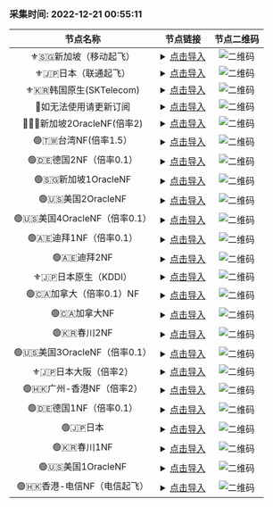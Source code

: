### 采集时间: 2022-12-21 00:55:11 
| 节点名称 | 节点链接 | 节点二维码 |
| :---: | :---: | :---: |
| ⚜️🇸🇬新加坡（移动起飞） | <details><summary><a href="vmess://eyJob3N0IjoiIiwicGF0aCI6IiIsInRscyI6IiIsInZlcmlmeV9jZXJ0Ijp0cnVlLCJhZGQiOiJhZTIuc3VyZmh1Yi5uZXQiLCJwb3J0IjozNzUyMCwiYWlkIjoxLCJuZXQiOiJ0Y3AiLCJoZWFkZXJUeXBlIjoibm9uZSIsInNlcnZpY2VuYW1lIjoiIiwiZW5hYmxlX3h0bHMiOiIiLCJmbG93IjoieHRscy1ycHJ4LWRpcmVjdCIsInZ0eXBlIjoidm1lc3M6Ly8iLCJzbmkiOiIiLCJ2IjoiMiIsInR5cGUiOiJ2bWVzcyIsInBzIjoi8J+fovCfh6bwn4eq6L+q5oucIDIgfE5GIiwicmVtYXJrIjoi8J+fovCfh6bwn4eq6L+q5oucIDIgfE5GIiwiaWQiOiJkMjBmMTMwZi1kOTU1LTM5MGEtOGMxZC01ZmI4ZjcxMDk1YTIiLCJjbGFzcyI6MH0=" title="⚜️🇸🇬新加坡（移动起飞）">点击导入</a></summary>vmess://eyJob3N0IjoiIiwicGF0aCI6IiIsInRscyI6IiIsInZlcmlmeV9jZXJ0Ijp0cnVlLCJhZGQiOiJhZTIuc3VyZmh1Yi5uZXQiLCJwb3J0IjozNzUyMCwiYWlkIjoxLCJuZXQiOiJ0Y3AiLCJoZWFkZXJUeXBlIjoibm9uZSIsInNlcnZpY2VuYW1lIjoiIiwiZW5hYmxlX3h0bHMiOiIiLCJmbG93IjoieHRscy1ycHJ4LWRpcmVjdCIsInZ0eXBlIjoidm1lc3M6Ly8iLCJzbmkiOiIiLCJ2IjoiMiIsInR5cGUiOiJ2bWVzcyIsInBzIjoi8J+fovCfh6bwn4eq6L+q5oucIDIgfE5GIiwicmVtYXJrIjoi8J+fovCfh6bwn4eq6L+q5oucIDIgfE5GIiwiaWQiOiJkMjBmMTMwZi1kOTU1LTM5MGEtOGMxZC01ZmI4ZjcxMDk1YTIiLCJjbGFzcyI6MH0=</details> | ![二维码](https://raw.iqiq.io/h7ml/okjiasu_action/main/package/okjiasu/free/2022-12-21/2022-12-21-00-54-19.png) |
| ⚜️🇯🇵日本（联通起飞） | <details><summary><a href="vmess://eyJob3N0IjoiIiwicGF0aCI6IiIsInRscyI6IiIsInZlcmlmeV9jZXJ0Ijp0cnVlLCJhZGQiOiJhZTIuc3VyZmh1Yi5uZXQiLCJwb3J0IjozNzUyMCwiYWlkIjoxLCJuZXQiOiJ0Y3AiLCJoZWFkZXJUeXBlIjoibm9uZSIsInNlcnZpY2VuYW1lIjoiIiwiZW5hYmxlX3h0bHMiOiIiLCJmbG93IjoieHRscy1ycHJ4LWRpcmVjdCIsInZ0eXBlIjoidm1lc3M6Ly8iLCJzbmkiOiIiLCJ2IjoiMiIsInR5cGUiOiJ2bWVzcyIsInBzIjoi8J+fovCfh6bwn4eq6L+q5oucIDIgfE5GIiwicmVtYXJrIjoi8J+fovCfh6bwn4eq6L+q5oucIDIgfE5GIiwiaWQiOiJkMjBmMTMwZi1kOTU1LTM5MGEtOGMxZC01ZmI4ZjcxMDk1YTIiLCJjbGFzcyI6MH0=" title="⚜️🇯🇵日本（联通起飞）">点击导入</a></summary>vmess://eyJob3N0IjoiIiwicGF0aCI6IiIsInRscyI6IiIsInZlcmlmeV9jZXJ0Ijp0cnVlLCJhZGQiOiJhZTIuc3VyZmh1Yi5uZXQiLCJwb3J0IjozNzUyMCwiYWlkIjoxLCJuZXQiOiJ0Y3AiLCJoZWFkZXJUeXBlIjoibm9uZSIsInNlcnZpY2VuYW1lIjoiIiwiZW5hYmxlX3h0bHMiOiIiLCJmbG93IjoieHRscy1ycHJ4LWRpcmVjdCIsInZ0eXBlIjoidm1lc3M6Ly8iLCJzbmkiOiIiLCJ2IjoiMiIsInR5cGUiOiJ2bWVzcyIsInBzIjoi8J+fovCfh6bwn4eq6L+q5oucIDIgfE5GIiwicmVtYXJrIjoi8J+fovCfh6bwn4eq6L+q5oucIDIgfE5GIiwiaWQiOiJkMjBmMTMwZi1kOTU1LTM5MGEtOGMxZC01ZmI4ZjcxMDk1YTIiLCJjbGFzcyI6MH0=</details> | ![二维码](https://raw.iqiq.io/h7ml/okjiasu_action/main/package/okjiasu/free/2022-12-21/2022-12-21-00-54-20.png) |
| ⚜️🇰🇷韩国原生(SKTelecom) | <details><summary><a href="vmess://eyJob3N0IjoiIiwicGF0aCI6IiIsInRscyI6IiIsInZlcmlmeV9jZXJ0Ijp0cnVlLCJhZGQiOiJhZTIuc3VyZmh1Yi5uZXQiLCJwb3J0IjozNzUyMCwiYWlkIjoxLCJuZXQiOiJ0Y3AiLCJoZWFkZXJUeXBlIjoibm9uZSIsInNlcnZpY2VuYW1lIjoiIiwiZW5hYmxlX3h0bHMiOiIiLCJmbG93IjoieHRscy1ycHJ4LWRpcmVjdCIsInZ0eXBlIjoidm1lc3M6Ly8iLCJzbmkiOiIiLCJ2IjoiMiIsInR5cGUiOiJ2bWVzcyIsInBzIjoi8J+fovCfh6bwn4eq6L+q5oucIDIgfE5GIiwicmVtYXJrIjoi8J+fovCfh6bwn4eq6L+q5oucIDIgfE5GIiwiaWQiOiJkMjBmMTMwZi1kOTU1LTM5MGEtOGMxZC01ZmI4ZjcxMDk1YTIiLCJjbGFzcyI6MH0=" title="⚜️🇰🇷韩国原生(SKTelecom)">点击导入</a></summary>vmess://eyJob3N0IjoiIiwicGF0aCI6IiIsInRscyI6IiIsInZlcmlmeV9jZXJ0Ijp0cnVlLCJhZGQiOiJhZTIuc3VyZmh1Yi5uZXQiLCJwb3J0IjozNzUyMCwiYWlkIjoxLCJuZXQiOiJ0Y3AiLCJoZWFkZXJUeXBlIjoibm9uZSIsInNlcnZpY2VuYW1lIjoiIiwiZW5hYmxlX3h0bHMiOiIiLCJmbG93IjoieHRscy1ycHJ4LWRpcmVjdCIsInZ0eXBlIjoidm1lc3M6Ly8iLCJzbmkiOiIiLCJ2IjoiMiIsInR5cGUiOiJ2bWVzcyIsInBzIjoi8J+fovCfh6bwn4eq6L+q5oucIDIgfE5GIiwicmVtYXJrIjoi8J+fovCfh6bwn4eq6L+q5oucIDIgfE5GIiwiaWQiOiJkMjBmMTMwZi1kOTU1LTM5MGEtOGMxZC01ZmI4ZjcxMDk1YTIiLCJjbGFzcyI6MH0=</details> | ![二维码](https://raw.iqiq.io/h7ml/okjiasu_action/main/package/okjiasu/free/2022-12-21/2022-12-21-00-54-21.png) |
| 🔆如无法使用请更新订阅 | <details><summary><a href="vmess://eyJob3N0IjoiIiwicGF0aCI6IiIsInRscyI6IiIsInZlcmlmeV9jZXJ0Ijp0cnVlLCJhZGQiOiJhZTIuc3VyZmh1Yi5uZXQiLCJwb3J0IjozNzUyMCwiYWlkIjoxLCJuZXQiOiJ0Y3AiLCJoZWFkZXJUeXBlIjoibm9uZSIsInNlcnZpY2VuYW1lIjoiIiwiZW5hYmxlX3h0bHMiOiIiLCJmbG93IjoieHRscy1ycHJ4LWRpcmVjdCIsInZ0eXBlIjoidm1lc3M6Ly8iLCJzbmkiOiIiLCJ2IjoiMiIsInR5cGUiOiJ2bWVzcyIsInBzIjoi8J+fovCfh6bwn4eq6L+q5oucIDIgfE5GIiwicmVtYXJrIjoi8J+fovCfh6bwn4eq6L+q5oucIDIgfE5GIiwiaWQiOiJkMjBmMTMwZi1kOTU1LTM5MGEtOGMxZC01ZmI4ZjcxMDk1YTIiLCJjbGFzcyI6MH0=" title="🔆如无法使用请更新订阅">点击导入</a></summary>vmess://eyJob3N0IjoiIiwicGF0aCI6IiIsInRscyI6IiIsInZlcmlmeV9jZXJ0Ijp0cnVlLCJhZGQiOiJhZTIuc3VyZmh1Yi5uZXQiLCJwb3J0IjozNzUyMCwiYWlkIjoxLCJuZXQiOiJ0Y3AiLCJoZWFkZXJUeXBlIjoibm9uZSIsInNlcnZpY2VuYW1lIjoiIiwiZW5hYmxlX3h0bHMiOiIiLCJmbG93IjoieHRscy1ycHJ4LWRpcmVjdCIsInZ0eXBlIjoidm1lc3M6Ly8iLCJzbmkiOiIiLCJ2IjoiMiIsInR5cGUiOiJ2bWVzcyIsInBzIjoi8J+fovCfh6bwn4eq6L+q5oucIDIgfE5GIiwicmVtYXJrIjoi8J+fovCfh6bwn4eq6L+q5oucIDIgfE5GIiwiaWQiOiJkMjBmMTMwZi1kOTU1LTM5MGEtOGMxZC01ZmI4ZjcxMDk1YTIiLCJjbGFzcyI6MH0=</details> | ![二维码](https://raw.iqiq.io/h7ml/okjiasu_action/main/package/okjiasu/free/2022-12-21/2022-12-21-00-54-23.png) |
| 🔆🇸🇬新加坡2OracleNF(倍率2) | <details><summary><a href="vmess://eyJob3N0IjoiIiwicGF0aCI6IiIsInRscyI6IiIsInZlcmlmeV9jZXJ0Ijp0cnVlLCJhZGQiOiJhZTIuc3VyZmh1Yi5uZXQiLCJwb3J0IjozNzUyMCwiYWlkIjoxLCJuZXQiOiJ0Y3AiLCJoZWFkZXJUeXBlIjoibm9uZSIsInNlcnZpY2VuYW1lIjoiIiwiZW5hYmxlX3h0bHMiOiIiLCJmbG93IjoieHRscy1ycHJ4LWRpcmVjdCIsInZ0eXBlIjoidm1lc3M6Ly8iLCJzbmkiOiIiLCJ2IjoiMiIsInR5cGUiOiJ2bWVzcyIsInBzIjoi8J+fovCfh6bwn4eq6L+q5oucIDIgfE5GIiwicmVtYXJrIjoi8J+fovCfh6bwn4eq6L+q5oucIDIgfE5GIiwiaWQiOiJkMjBmMTMwZi1kOTU1LTM5MGEtOGMxZC01ZmI4ZjcxMDk1YTIiLCJjbGFzcyI6MH0=" title="🔆🇸🇬新加坡2OracleNF(倍率2)">点击导入</a></summary>vmess://eyJob3N0IjoiIiwicGF0aCI6IiIsInRscyI6IiIsInZlcmlmeV9jZXJ0Ijp0cnVlLCJhZGQiOiJhZTIuc3VyZmh1Yi5uZXQiLCJwb3J0IjozNzUyMCwiYWlkIjoxLCJuZXQiOiJ0Y3AiLCJoZWFkZXJUeXBlIjoibm9uZSIsInNlcnZpY2VuYW1lIjoiIiwiZW5hYmxlX3h0bHMiOiIiLCJmbG93IjoieHRscy1ycHJ4LWRpcmVjdCIsInZ0eXBlIjoidm1lc3M6Ly8iLCJzbmkiOiIiLCJ2IjoiMiIsInR5cGUiOiJ2bWVzcyIsInBzIjoi8J+fovCfh6bwn4eq6L+q5oucIDIgfE5GIiwicmVtYXJrIjoi8J+fovCfh6bwn4eq6L+q5oucIDIgfE5GIiwiaWQiOiJkMjBmMTMwZi1kOTU1LTM5MGEtOGMxZC01ZmI4ZjcxMDk1YTIiLCJjbGFzcyI6MH0=</details> | ![二维码](https://raw.iqiq.io/h7ml/okjiasu_action/main/package/okjiasu/free/2022-12-21/2022-12-21-00-54-24.png) |
| 🟢🇹🇼台湾NF(倍率1.5） | <details><summary><a href="vmess://eyJob3N0IjoiIiwicGF0aCI6IiIsInRscyI6IiIsInZlcmlmeV9jZXJ0Ijp0cnVlLCJhZGQiOiJhZTIuc3VyZmh1Yi5uZXQiLCJwb3J0IjozNzUyMCwiYWlkIjoxLCJuZXQiOiJ0Y3AiLCJoZWFkZXJUeXBlIjoibm9uZSIsInNlcnZpY2VuYW1lIjoiIiwiZW5hYmxlX3h0bHMiOiIiLCJmbG93IjoieHRscy1ycHJ4LWRpcmVjdCIsInZ0eXBlIjoidm1lc3M6Ly8iLCJzbmkiOiIiLCJ2IjoiMiIsInR5cGUiOiJ2bWVzcyIsInBzIjoi8J+fovCfh6bwn4eq6L+q5oucIDIgfE5GIiwicmVtYXJrIjoi8J+fovCfh6bwn4eq6L+q5oucIDIgfE5GIiwiaWQiOiJkMjBmMTMwZi1kOTU1LTM5MGEtOGMxZC01ZmI4ZjcxMDk1YTIiLCJjbGFzcyI6MH0=" title="🟢🇹🇼台湾NF(倍率1.5）">点击导入</a></summary>vmess://eyJob3N0IjoiIiwicGF0aCI6IiIsInRscyI6IiIsInZlcmlmeV9jZXJ0Ijp0cnVlLCJhZGQiOiJhZTIuc3VyZmh1Yi5uZXQiLCJwb3J0IjozNzUyMCwiYWlkIjoxLCJuZXQiOiJ0Y3AiLCJoZWFkZXJUeXBlIjoibm9uZSIsInNlcnZpY2VuYW1lIjoiIiwiZW5hYmxlX3h0bHMiOiIiLCJmbG93IjoieHRscy1ycHJ4LWRpcmVjdCIsInZ0eXBlIjoidm1lc3M6Ly8iLCJzbmkiOiIiLCJ2IjoiMiIsInR5cGUiOiJ2bWVzcyIsInBzIjoi8J+fovCfh6bwn4eq6L+q5oucIDIgfE5GIiwicmVtYXJrIjoi8J+fovCfh6bwn4eq6L+q5oucIDIgfE5GIiwiaWQiOiJkMjBmMTMwZi1kOTU1LTM5MGEtOGMxZC01ZmI4ZjcxMDk1YTIiLCJjbGFzcyI6MH0=</details> | ![二维码](https://raw.iqiq.io/h7ml/okjiasu_action/main/package/okjiasu/free/2022-12-21/2022-12-21-00-54-25.png) |
| 🟢🇩🇪德国2NF（倍率0.1） | <details><summary><a href="vmess://eyJob3N0IjoiIiwicGF0aCI6IiIsInRscyI6IiIsInZlcmlmeV9jZXJ0Ijp0cnVlLCJhZGQiOiJhZTIuc3VyZmh1Yi5uZXQiLCJwb3J0IjozNzUyMCwiYWlkIjoxLCJuZXQiOiJ0Y3AiLCJoZWFkZXJUeXBlIjoibm9uZSIsInNlcnZpY2VuYW1lIjoiIiwiZW5hYmxlX3h0bHMiOiIiLCJmbG93IjoieHRscy1ycHJ4LWRpcmVjdCIsInZ0eXBlIjoidm1lc3M6Ly8iLCJzbmkiOiIiLCJ2IjoiMiIsInR5cGUiOiJ2bWVzcyIsInBzIjoi8J+fovCfh6bwn4eq6L+q5oucIDIgfE5GIiwicmVtYXJrIjoi8J+fovCfh6bwn4eq6L+q5oucIDIgfE5GIiwiaWQiOiJkMjBmMTMwZi1kOTU1LTM5MGEtOGMxZC01ZmI4ZjcxMDk1YTIiLCJjbGFzcyI6MH0=" title="🟢🇩🇪德国2NF（倍率0.1）">点击导入</a></summary>vmess://eyJob3N0IjoiIiwicGF0aCI6IiIsInRscyI6IiIsInZlcmlmeV9jZXJ0Ijp0cnVlLCJhZGQiOiJhZTIuc3VyZmh1Yi5uZXQiLCJwb3J0IjozNzUyMCwiYWlkIjoxLCJuZXQiOiJ0Y3AiLCJoZWFkZXJUeXBlIjoibm9uZSIsInNlcnZpY2VuYW1lIjoiIiwiZW5hYmxlX3h0bHMiOiIiLCJmbG93IjoieHRscy1ycHJ4LWRpcmVjdCIsInZ0eXBlIjoidm1lc3M6Ly8iLCJzbmkiOiIiLCJ2IjoiMiIsInR5cGUiOiJ2bWVzcyIsInBzIjoi8J+fovCfh6bwn4eq6L+q5oucIDIgfE5GIiwicmVtYXJrIjoi8J+fovCfh6bwn4eq6L+q5oucIDIgfE5GIiwiaWQiOiJkMjBmMTMwZi1kOTU1LTM5MGEtOGMxZC01ZmI4ZjcxMDk1YTIiLCJjbGFzcyI6MH0=</details> | ![二维码](https://raw.iqiq.io/h7ml/okjiasu_action/main/package/okjiasu/free/2022-12-21/2022-12-21-00-54-26.png) |
| 🟢🇸🇬新加坡1OracleNF | <details><summary><a href="vmess://eyJob3N0IjoiIiwicGF0aCI6IiIsInRscyI6IiIsInZlcmlmeV9jZXJ0Ijp0cnVlLCJhZGQiOiJhZTIuc3VyZmh1Yi5uZXQiLCJwb3J0IjozNzUyMCwiYWlkIjoxLCJuZXQiOiJ0Y3AiLCJoZWFkZXJUeXBlIjoibm9uZSIsInNlcnZpY2VuYW1lIjoiIiwiZW5hYmxlX3h0bHMiOiIiLCJmbG93IjoieHRscy1ycHJ4LWRpcmVjdCIsInZ0eXBlIjoidm1lc3M6Ly8iLCJzbmkiOiIiLCJ2IjoiMiIsInR5cGUiOiJ2bWVzcyIsInBzIjoi8J+fovCfh6bwn4eq6L+q5oucIDIgfE5GIiwicmVtYXJrIjoi8J+fovCfh6bwn4eq6L+q5oucIDIgfE5GIiwiaWQiOiJkMjBmMTMwZi1kOTU1LTM5MGEtOGMxZC01ZmI4ZjcxMDk1YTIiLCJjbGFzcyI6MH0=" title="🟢🇸🇬新加坡1OracleNF">点击导入</a></summary>vmess://eyJob3N0IjoiIiwicGF0aCI6IiIsInRscyI6IiIsInZlcmlmeV9jZXJ0Ijp0cnVlLCJhZGQiOiJhZTIuc3VyZmh1Yi5uZXQiLCJwb3J0IjozNzUyMCwiYWlkIjoxLCJuZXQiOiJ0Y3AiLCJoZWFkZXJUeXBlIjoibm9uZSIsInNlcnZpY2VuYW1lIjoiIiwiZW5hYmxlX3h0bHMiOiIiLCJmbG93IjoieHRscy1ycHJ4LWRpcmVjdCIsInZ0eXBlIjoidm1lc3M6Ly8iLCJzbmkiOiIiLCJ2IjoiMiIsInR5cGUiOiJ2bWVzcyIsInBzIjoi8J+fovCfh6bwn4eq6L+q5oucIDIgfE5GIiwicmVtYXJrIjoi8J+fovCfh6bwn4eq6L+q5oucIDIgfE5GIiwiaWQiOiJkMjBmMTMwZi1kOTU1LTM5MGEtOGMxZC01ZmI4ZjcxMDk1YTIiLCJjbGFzcyI6MH0=</details> | ![二维码](https://raw.iqiq.io/h7ml/okjiasu_action/main/package/okjiasu/free/2022-12-21/2022-12-21-00-54-27.png) |
| 🟢🇺🇸美国2OracleNF | <details><summary><a href="vmess://eyJob3N0IjoiIiwicGF0aCI6IiIsInRscyI6IiIsInZlcmlmeV9jZXJ0Ijp0cnVlLCJhZGQiOiJhZTIuc3VyZmh1Yi5uZXQiLCJwb3J0IjozNzUyMCwiYWlkIjoxLCJuZXQiOiJ0Y3AiLCJoZWFkZXJUeXBlIjoibm9uZSIsInNlcnZpY2VuYW1lIjoiIiwiZW5hYmxlX3h0bHMiOiIiLCJmbG93IjoieHRscy1ycHJ4LWRpcmVjdCIsInZ0eXBlIjoidm1lc3M6Ly8iLCJzbmkiOiIiLCJ2IjoiMiIsInR5cGUiOiJ2bWVzcyIsInBzIjoi8J+fovCfh6bwn4eq6L+q5oucIDIgfE5GIiwicmVtYXJrIjoi8J+fovCfh6bwn4eq6L+q5oucIDIgfE5GIiwiaWQiOiJkMjBmMTMwZi1kOTU1LTM5MGEtOGMxZC01ZmI4ZjcxMDk1YTIiLCJjbGFzcyI6MH0=" title="🟢🇺🇸美国2OracleNF">点击导入</a></summary>vmess://eyJob3N0IjoiIiwicGF0aCI6IiIsInRscyI6IiIsInZlcmlmeV9jZXJ0Ijp0cnVlLCJhZGQiOiJhZTIuc3VyZmh1Yi5uZXQiLCJwb3J0IjozNzUyMCwiYWlkIjoxLCJuZXQiOiJ0Y3AiLCJoZWFkZXJUeXBlIjoibm9uZSIsInNlcnZpY2VuYW1lIjoiIiwiZW5hYmxlX3h0bHMiOiIiLCJmbG93IjoieHRscy1ycHJ4LWRpcmVjdCIsInZ0eXBlIjoidm1lc3M6Ly8iLCJzbmkiOiIiLCJ2IjoiMiIsInR5cGUiOiJ2bWVzcyIsInBzIjoi8J+fovCfh6bwn4eq6L+q5oucIDIgfE5GIiwicmVtYXJrIjoi8J+fovCfh6bwn4eq6L+q5oucIDIgfE5GIiwiaWQiOiJkMjBmMTMwZi1kOTU1LTM5MGEtOGMxZC01ZmI4ZjcxMDk1YTIiLCJjbGFzcyI6MH0=</details> | ![二维码](https://raw.iqiq.io/h7ml/okjiasu_action/main/package/okjiasu/free/2022-12-21/2022-12-21-00-54-28.png) |
| 🟢🇺🇸美国4OracleNF（倍率0.1） | <details><summary><a href="vmess://eyJob3N0IjoiIiwicGF0aCI6IiIsInRscyI6IiIsInZlcmlmeV9jZXJ0Ijp0cnVlLCJhZGQiOiJhZTIuc3VyZmh1Yi5uZXQiLCJwb3J0IjozNzUyMCwiYWlkIjoxLCJuZXQiOiJ0Y3AiLCJoZWFkZXJUeXBlIjoibm9uZSIsInNlcnZpY2VuYW1lIjoiIiwiZW5hYmxlX3h0bHMiOiIiLCJmbG93IjoieHRscy1ycHJ4LWRpcmVjdCIsInZ0eXBlIjoidm1lc3M6Ly8iLCJzbmkiOiIiLCJ2IjoiMiIsInR5cGUiOiJ2bWVzcyIsInBzIjoi8J+fovCfh6bwn4eq6L+q5oucIDIgfE5GIiwicmVtYXJrIjoi8J+fovCfh6bwn4eq6L+q5oucIDIgfE5GIiwiaWQiOiJkMjBmMTMwZi1kOTU1LTM5MGEtOGMxZC01ZmI4ZjcxMDk1YTIiLCJjbGFzcyI6MH0=" title="🟢🇺🇸美国4OracleNF（倍率0.1）">点击导入</a></summary>vmess://eyJob3N0IjoiIiwicGF0aCI6IiIsInRscyI6IiIsInZlcmlmeV9jZXJ0Ijp0cnVlLCJhZGQiOiJhZTIuc3VyZmh1Yi5uZXQiLCJwb3J0IjozNzUyMCwiYWlkIjoxLCJuZXQiOiJ0Y3AiLCJoZWFkZXJUeXBlIjoibm9uZSIsInNlcnZpY2VuYW1lIjoiIiwiZW5hYmxlX3h0bHMiOiIiLCJmbG93IjoieHRscy1ycHJ4LWRpcmVjdCIsInZ0eXBlIjoidm1lc3M6Ly8iLCJzbmkiOiIiLCJ2IjoiMiIsInR5cGUiOiJ2bWVzcyIsInBzIjoi8J+fovCfh6bwn4eq6L+q5oucIDIgfE5GIiwicmVtYXJrIjoi8J+fovCfh6bwn4eq6L+q5oucIDIgfE5GIiwiaWQiOiJkMjBmMTMwZi1kOTU1LTM5MGEtOGMxZC01ZmI4ZjcxMDk1YTIiLCJjbGFzcyI6MH0=</details> | ![二维码](https://raw.iqiq.io/h7ml/okjiasu_action/main/package/okjiasu/free/2022-12-21/2022-12-21-00-54-30.png) |
| 🟢🇦🇪迪拜1NF（倍率0.1） | <details><summary><a href="vmess://eyJob3N0IjoiIiwicGF0aCI6IiIsInRscyI6IiIsInZlcmlmeV9jZXJ0Ijp0cnVlLCJhZGQiOiJhZTIuc3VyZmh1Yi5uZXQiLCJwb3J0IjozNzUyMCwiYWlkIjoxLCJuZXQiOiJ0Y3AiLCJoZWFkZXJUeXBlIjoibm9uZSIsInNlcnZpY2VuYW1lIjoiIiwiZW5hYmxlX3h0bHMiOiIiLCJmbG93IjoieHRscy1ycHJ4LWRpcmVjdCIsInZ0eXBlIjoidm1lc3M6Ly8iLCJzbmkiOiIiLCJ2IjoiMiIsInR5cGUiOiJ2bWVzcyIsInBzIjoi8J+fovCfh6bwn4eq6L+q5oucIDIgfE5GIiwicmVtYXJrIjoi8J+fovCfh6bwn4eq6L+q5oucIDIgfE5GIiwiaWQiOiJkMjBmMTMwZi1kOTU1LTM5MGEtOGMxZC01ZmI4ZjcxMDk1YTIiLCJjbGFzcyI6MH0=" title="🟢🇦🇪迪拜1NF（倍率0.1）">点击导入</a></summary>vmess://eyJob3N0IjoiIiwicGF0aCI6IiIsInRscyI6IiIsInZlcmlmeV9jZXJ0Ijp0cnVlLCJhZGQiOiJhZTIuc3VyZmh1Yi5uZXQiLCJwb3J0IjozNzUyMCwiYWlkIjoxLCJuZXQiOiJ0Y3AiLCJoZWFkZXJUeXBlIjoibm9uZSIsInNlcnZpY2VuYW1lIjoiIiwiZW5hYmxlX3h0bHMiOiIiLCJmbG93IjoieHRscy1ycHJ4LWRpcmVjdCIsInZ0eXBlIjoidm1lc3M6Ly8iLCJzbmkiOiIiLCJ2IjoiMiIsInR5cGUiOiJ2bWVzcyIsInBzIjoi8J+fovCfh6bwn4eq6L+q5oucIDIgfE5GIiwicmVtYXJrIjoi8J+fovCfh6bwn4eq6L+q5oucIDIgfE5GIiwiaWQiOiJkMjBmMTMwZi1kOTU1LTM5MGEtOGMxZC01ZmI4ZjcxMDk1YTIiLCJjbGFzcyI6MH0=</details> | ![二维码](https://raw.iqiq.io/h7ml/okjiasu_action/main/package/okjiasu/free/2022-12-21/2022-12-21-00-54-31.png) |
| 🟢🇦🇪迪拜2NF | <details><summary><a href="vmess://eyJob3N0IjoiIiwicGF0aCI6IiIsInRscyI6IiIsInZlcmlmeV9jZXJ0Ijp0cnVlLCJhZGQiOiJhZTIuc3VyZmh1Yi5uZXQiLCJwb3J0IjozNzUyMCwiYWlkIjoxLCJuZXQiOiJ0Y3AiLCJoZWFkZXJUeXBlIjoibm9uZSIsInNlcnZpY2VuYW1lIjoiIiwiZW5hYmxlX3h0bHMiOiIiLCJmbG93IjoieHRscy1ycHJ4LWRpcmVjdCIsInZ0eXBlIjoidm1lc3M6Ly8iLCJzbmkiOiIiLCJ2IjoiMiIsInR5cGUiOiJ2bWVzcyIsInBzIjoi8J+fovCfh6bwn4eq6L+q5oucIDIgfE5GIiwicmVtYXJrIjoi8J+fovCfh6bwn4eq6L+q5oucIDIgfE5GIiwiaWQiOiJkMjBmMTMwZi1kOTU1LTM5MGEtOGMxZC01ZmI4ZjcxMDk1YTIiLCJjbGFzcyI6MH0=" title="🟢🇦🇪迪拜2NF">点击导入</a></summary>vmess://eyJob3N0IjoiIiwicGF0aCI6IiIsInRscyI6IiIsInZlcmlmeV9jZXJ0Ijp0cnVlLCJhZGQiOiJhZTIuc3VyZmh1Yi5uZXQiLCJwb3J0IjozNzUyMCwiYWlkIjoxLCJuZXQiOiJ0Y3AiLCJoZWFkZXJUeXBlIjoibm9uZSIsInNlcnZpY2VuYW1lIjoiIiwiZW5hYmxlX3h0bHMiOiIiLCJmbG93IjoieHRscy1ycHJ4LWRpcmVjdCIsInZ0eXBlIjoidm1lc3M6Ly8iLCJzbmkiOiIiLCJ2IjoiMiIsInR5cGUiOiJ2bWVzcyIsInBzIjoi8J+fovCfh6bwn4eq6L+q5oucIDIgfE5GIiwicmVtYXJrIjoi8J+fovCfh6bwn4eq6L+q5oucIDIgfE5GIiwiaWQiOiJkMjBmMTMwZi1kOTU1LTM5MGEtOGMxZC01ZmI4ZjcxMDk1YTIiLCJjbGFzcyI6MH0=</details> | ![二维码](https://raw.iqiq.io/h7ml/okjiasu_action/main/package/okjiasu/free/2022-12-21/2022-12-21-00-54-32.png) |
| ⚜️🇯🇵日本原生（KDDI） | <details><summary><a href="vmess://eyJob3N0IjoiIiwicGF0aCI6IiIsInRscyI6IiIsInZlcmlmeV9jZXJ0Ijp0cnVlLCJhZGQiOiJhZTIuc3VyZmh1Yi5uZXQiLCJwb3J0IjozNzUyMCwiYWlkIjoxLCJuZXQiOiJ0Y3AiLCJoZWFkZXJUeXBlIjoibm9uZSIsInNlcnZpY2VuYW1lIjoiIiwiZW5hYmxlX3h0bHMiOiIiLCJmbG93IjoieHRscy1ycHJ4LWRpcmVjdCIsInZ0eXBlIjoidm1lc3M6Ly8iLCJzbmkiOiIiLCJ2IjoiMiIsInR5cGUiOiJ2bWVzcyIsInBzIjoi8J+fovCfh6bwn4eq6L+q5oucIDIgfE5GIiwicmVtYXJrIjoi8J+fovCfh6bwn4eq6L+q5oucIDIgfE5GIiwiaWQiOiJkMjBmMTMwZi1kOTU1LTM5MGEtOGMxZC01ZmI4ZjcxMDk1YTIiLCJjbGFzcyI6MH0=" title="⚜️🇯🇵日本原生（KDDI）">点击导入</a></summary>vmess://eyJob3N0IjoiIiwicGF0aCI6IiIsInRscyI6IiIsInZlcmlmeV9jZXJ0Ijp0cnVlLCJhZGQiOiJhZTIuc3VyZmh1Yi5uZXQiLCJwb3J0IjozNzUyMCwiYWlkIjoxLCJuZXQiOiJ0Y3AiLCJoZWFkZXJUeXBlIjoibm9uZSIsInNlcnZpY2VuYW1lIjoiIiwiZW5hYmxlX3h0bHMiOiIiLCJmbG93IjoieHRscy1ycHJ4LWRpcmVjdCIsInZ0eXBlIjoidm1lc3M6Ly8iLCJzbmkiOiIiLCJ2IjoiMiIsInR5cGUiOiJ2bWVzcyIsInBzIjoi8J+fovCfh6bwn4eq6L+q5oucIDIgfE5GIiwicmVtYXJrIjoi8J+fovCfh6bwn4eq6L+q5oucIDIgfE5GIiwiaWQiOiJkMjBmMTMwZi1kOTU1LTM5MGEtOGMxZC01ZmI4ZjcxMDk1YTIiLCJjbGFzcyI6MH0=</details> | ![二维码](https://raw.iqiq.io/h7ml/okjiasu_action/main/package/okjiasu/free/2022-12-21/2022-12-21-00-54-33.png) |
| 🟢🇨🇦加拿大（倍率0.1）NF | <details><summary><a href="vmess://eyJob3N0IjoiIiwicGF0aCI6IiIsInRscyI6IiIsInZlcmlmeV9jZXJ0Ijp0cnVlLCJhZGQiOiJhZTIuc3VyZmh1Yi5uZXQiLCJwb3J0IjozNzUyMCwiYWlkIjoxLCJuZXQiOiJ0Y3AiLCJoZWFkZXJUeXBlIjoibm9uZSIsInNlcnZpY2VuYW1lIjoiIiwiZW5hYmxlX3h0bHMiOiIiLCJmbG93IjoieHRscy1ycHJ4LWRpcmVjdCIsInZ0eXBlIjoidm1lc3M6Ly8iLCJzbmkiOiIiLCJ2IjoiMiIsInR5cGUiOiJ2bWVzcyIsInBzIjoi8J+fovCfh6bwn4eq6L+q5oucIDIgfE5GIiwicmVtYXJrIjoi8J+fovCfh6bwn4eq6L+q5oucIDIgfE5GIiwiaWQiOiJkMjBmMTMwZi1kOTU1LTM5MGEtOGMxZC01ZmI4ZjcxMDk1YTIiLCJjbGFzcyI6MH0=" title="🟢🇨🇦加拿大（倍率0.1）NF">点击导入</a></summary>vmess://eyJob3N0IjoiIiwicGF0aCI6IiIsInRscyI6IiIsInZlcmlmeV9jZXJ0Ijp0cnVlLCJhZGQiOiJhZTIuc3VyZmh1Yi5uZXQiLCJwb3J0IjozNzUyMCwiYWlkIjoxLCJuZXQiOiJ0Y3AiLCJoZWFkZXJUeXBlIjoibm9uZSIsInNlcnZpY2VuYW1lIjoiIiwiZW5hYmxlX3h0bHMiOiIiLCJmbG93IjoieHRscy1ycHJ4LWRpcmVjdCIsInZ0eXBlIjoidm1lc3M6Ly8iLCJzbmkiOiIiLCJ2IjoiMiIsInR5cGUiOiJ2bWVzcyIsInBzIjoi8J+fovCfh6bwn4eq6L+q5oucIDIgfE5GIiwicmVtYXJrIjoi8J+fovCfh6bwn4eq6L+q5oucIDIgfE5GIiwiaWQiOiJkMjBmMTMwZi1kOTU1LTM5MGEtOGMxZC01ZmI4ZjcxMDk1YTIiLCJjbGFzcyI6MH0=</details> | ![二维码](https://raw.iqiq.io/h7ml/okjiasu_action/main/package/okjiasu/free/2022-12-21/2022-12-21-00-54-35.png) |
| 🟢🇨🇦加拿大NF | <details><summary><a href="vmess://eyJob3N0IjoiIiwicGF0aCI6IiIsInRscyI6IiIsInZlcmlmeV9jZXJ0Ijp0cnVlLCJhZGQiOiJhZTIuc3VyZmh1Yi5uZXQiLCJwb3J0IjozNzUyMCwiYWlkIjoxLCJuZXQiOiJ0Y3AiLCJoZWFkZXJUeXBlIjoibm9uZSIsInNlcnZpY2VuYW1lIjoiIiwiZW5hYmxlX3h0bHMiOiIiLCJmbG93IjoieHRscy1ycHJ4LWRpcmVjdCIsInZ0eXBlIjoidm1lc3M6Ly8iLCJzbmkiOiIiLCJ2IjoiMiIsInR5cGUiOiJ2bWVzcyIsInBzIjoi8J+fovCfh6bwn4eq6L+q5oucIDIgfE5GIiwicmVtYXJrIjoi8J+fovCfh6bwn4eq6L+q5oucIDIgfE5GIiwiaWQiOiJkMjBmMTMwZi1kOTU1LTM5MGEtOGMxZC01ZmI4ZjcxMDk1YTIiLCJjbGFzcyI6MH0=" title="🟢🇨🇦加拿大NF">点击导入</a></summary>vmess://eyJob3N0IjoiIiwicGF0aCI6IiIsInRscyI6IiIsInZlcmlmeV9jZXJ0Ijp0cnVlLCJhZGQiOiJhZTIuc3VyZmh1Yi5uZXQiLCJwb3J0IjozNzUyMCwiYWlkIjoxLCJuZXQiOiJ0Y3AiLCJoZWFkZXJUeXBlIjoibm9uZSIsInNlcnZpY2VuYW1lIjoiIiwiZW5hYmxlX3h0bHMiOiIiLCJmbG93IjoieHRscy1ycHJ4LWRpcmVjdCIsInZ0eXBlIjoidm1lc3M6Ly8iLCJzbmkiOiIiLCJ2IjoiMiIsInR5cGUiOiJ2bWVzcyIsInBzIjoi8J+fovCfh6bwn4eq6L+q5oucIDIgfE5GIiwicmVtYXJrIjoi8J+fovCfh6bwn4eq6L+q5oucIDIgfE5GIiwiaWQiOiJkMjBmMTMwZi1kOTU1LTM5MGEtOGMxZC01ZmI4ZjcxMDk1YTIiLCJjbGFzcyI6MH0=</details> | ![二维码](https://raw.iqiq.io/h7ml/okjiasu_action/main/package/okjiasu/free/2022-12-21/2022-12-21-00-54-36.png) |
| 🟢🇰🇷春川2NF | <details><summary><a href="vmess://eyJob3N0IjoiIiwicGF0aCI6IiIsInRscyI6IiIsInZlcmlmeV9jZXJ0Ijp0cnVlLCJhZGQiOiJhZTIuc3VyZmh1Yi5uZXQiLCJwb3J0IjozNzUyMCwiYWlkIjoxLCJuZXQiOiJ0Y3AiLCJoZWFkZXJUeXBlIjoibm9uZSIsInNlcnZpY2VuYW1lIjoiIiwiZW5hYmxlX3h0bHMiOiIiLCJmbG93IjoieHRscy1ycHJ4LWRpcmVjdCIsInZ0eXBlIjoidm1lc3M6Ly8iLCJzbmkiOiIiLCJ2IjoiMiIsInR5cGUiOiJ2bWVzcyIsInBzIjoi8J+fovCfh6bwn4eq6L+q5oucIDIgfE5GIiwicmVtYXJrIjoi8J+fovCfh6bwn4eq6L+q5oucIDIgfE5GIiwiaWQiOiJkMjBmMTMwZi1kOTU1LTM5MGEtOGMxZC01ZmI4ZjcxMDk1YTIiLCJjbGFzcyI6MH0=" title="🟢🇰🇷春川2NF">点击导入</a></summary>vmess://eyJob3N0IjoiIiwicGF0aCI6IiIsInRscyI6IiIsInZlcmlmeV9jZXJ0Ijp0cnVlLCJhZGQiOiJhZTIuc3VyZmh1Yi5uZXQiLCJwb3J0IjozNzUyMCwiYWlkIjoxLCJuZXQiOiJ0Y3AiLCJoZWFkZXJUeXBlIjoibm9uZSIsInNlcnZpY2VuYW1lIjoiIiwiZW5hYmxlX3h0bHMiOiIiLCJmbG93IjoieHRscy1ycHJ4LWRpcmVjdCIsInZ0eXBlIjoidm1lc3M6Ly8iLCJzbmkiOiIiLCJ2IjoiMiIsInR5cGUiOiJ2bWVzcyIsInBzIjoi8J+fovCfh6bwn4eq6L+q5oucIDIgfE5GIiwicmVtYXJrIjoi8J+fovCfh6bwn4eq6L+q5oucIDIgfE5GIiwiaWQiOiJkMjBmMTMwZi1kOTU1LTM5MGEtOGMxZC01ZmI4ZjcxMDk1YTIiLCJjbGFzcyI6MH0=</details> | ![二维码](https://raw.iqiq.io/h7ml/okjiasu_action/main/package/okjiasu/free/2022-12-21/2022-12-21-00-54-37.png) |
| 🟢🇺🇸美国3OracleNF（倍率0.1） | <details><summary><a href="vmess://eyJob3N0IjoiIiwicGF0aCI6IiIsInRscyI6IiIsInZlcmlmeV9jZXJ0Ijp0cnVlLCJhZGQiOiJhZTIuc3VyZmh1Yi5uZXQiLCJwb3J0IjozNzUyMCwiYWlkIjoxLCJuZXQiOiJ0Y3AiLCJoZWFkZXJUeXBlIjoibm9uZSIsInNlcnZpY2VuYW1lIjoiIiwiZW5hYmxlX3h0bHMiOiIiLCJmbG93IjoieHRscy1ycHJ4LWRpcmVjdCIsInZ0eXBlIjoidm1lc3M6Ly8iLCJzbmkiOiIiLCJ2IjoiMiIsInR5cGUiOiJ2bWVzcyIsInBzIjoi8J+fovCfh6bwn4eq6L+q5oucIDIgfE5GIiwicmVtYXJrIjoi8J+fovCfh6bwn4eq6L+q5oucIDIgfE5GIiwiaWQiOiJkMjBmMTMwZi1kOTU1LTM5MGEtOGMxZC01ZmI4ZjcxMDk1YTIiLCJjbGFzcyI6MH0=" title="🟢🇺🇸美国3OracleNF（倍率0.1）">点击导入</a></summary>vmess://eyJob3N0IjoiIiwicGF0aCI6IiIsInRscyI6IiIsInZlcmlmeV9jZXJ0Ijp0cnVlLCJhZGQiOiJhZTIuc3VyZmh1Yi5uZXQiLCJwb3J0IjozNzUyMCwiYWlkIjoxLCJuZXQiOiJ0Y3AiLCJoZWFkZXJUeXBlIjoibm9uZSIsInNlcnZpY2VuYW1lIjoiIiwiZW5hYmxlX3h0bHMiOiIiLCJmbG93IjoieHRscy1ycHJ4LWRpcmVjdCIsInZ0eXBlIjoidm1lc3M6Ly8iLCJzbmkiOiIiLCJ2IjoiMiIsInR5cGUiOiJ2bWVzcyIsInBzIjoi8J+fovCfh6bwn4eq6L+q5oucIDIgfE5GIiwicmVtYXJrIjoi8J+fovCfh6bwn4eq6L+q5oucIDIgfE5GIiwiaWQiOiJkMjBmMTMwZi1kOTU1LTM5MGEtOGMxZC01ZmI4ZjcxMDk1YTIiLCJjbGFzcyI6MH0=</details> | ![二维码](https://raw.iqiq.io/h7ml/okjiasu_action/main/package/okjiasu/free/2022-12-21/2022-12-21-00-54-38.png) |
| ⚜️🇯🇵日本大阪（倍率2） | <details><summary><a href="vmess://eyJob3N0IjoiIiwicGF0aCI6IiIsInRscyI6IiIsInZlcmlmeV9jZXJ0Ijp0cnVlLCJhZGQiOiJhZTIuc3VyZmh1Yi5uZXQiLCJwb3J0IjozNzUyMCwiYWlkIjoxLCJuZXQiOiJ0Y3AiLCJoZWFkZXJUeXBlIjoibm9uZSIsInNlcnZpY2VuYW1lIjoiIiwiZW5hYmxlX3h0bHMiOiIiLCJmbG93IjoieHRscy1ycHJ4LWRpcmVjdCIsInZ0eXBlIjoidm1lc3M6Ly8iLCJzbmkiOiIiLCJ2IjoiMiIsInR5cGUiOiJ2bWVzcyIsInBzIjoi8J+fovCfh6bwn4eq6L+q5oucIDIgfE5GIiwicmVtYXJrIjoi8J+fovCfh6bwn4eq6L+q5oucIDIgfE5GIiwiaWQiOiJkMjBmMTMwZi1kOTU1LTM5MGEtOGMxZC01ZmI4ZjcxMDk1YTIiLCJjbGFzcyI6MH0=" title="⚜️🇯🇵日本大阪（倍率2）">点击导入</a></summary>vmess://eyJob3N0IjoiIiwicGF0aCI6IiIsInRscyI6IiIsInZlcmlmeV9jZXJ0Ijp0cnVlLCJhZGQiOiJhZTIuc3VyZmh1Yi5uZXQiLCJwb3J0IjozNzUyMCwiYWlkIjoxLCJuZXQiOiJ0Y3AiLCJoZWFkZXJUeXBlIjoibm9uZSIsInNlcnZpY2VuYW1lIjoiIiwiZW5hYmxlX3h0bHMiOiIiLCJmbG93IjoieHRscy1ycHJ4LWRpcmVjdCIsInZ0eXBlIjoidm1lc3M6Ly8iLCJzbmkiOiIiLCJ2IjoiMiIsInR5cGUiOiJ2bWVzcyIsInBzIjoi8J+fovCfh6bwn4eq6L+q5oucIDIgfE5GIiwicmVtYXJrIjoi8J+fovCfh6bwn4eq6L+q5oucIDIgfE5GIiwiaWQiOiJkMjBmMTMwZi1kOTU1LTM5MGEtOGMxZC01ZmI4ZjcxMDk1YTIiLCJjbGFzcyI6MH0=</details> | ![二维码](https://raw.iqiq.io/h7ml/okjiasu_action/main/package/okjiasu/free/2022-12-21/2022-12-21-00-54-39.png) |
| 🟢🇭🇰广州-香港NF（倍率2） | <details><summary><a href="vmess://eyJob3N0IjoiIiwicGF0aCI6IiIsInRscyI6IiIsInZlcmlmeV9jZXJ0Ijp0cnVlLCJhZGQiOiJhZTIuc3VyZmh1Yi5uZXQiLCJwb3J0IjozNzUyMCwiYWlkIjoxLCJuZXQiOiJ0Y3AiLCJoZWFkZXJUeXBlIjoibm9uZSIsInNlcnZpY2VuYW1lIjoiIiwiZW5hYmxlX3h0bHMiOiIiLCJmbG93IjoieHRscy1ycHJ4LWRpcmVjdCIsInZ0eXBlIjoidm1lc3M6Ly8iLCJzbmkiOiIiLCJ2IjoiMiIsInR5cGUiOiJ2bWVzcyIsInBzIjoi8J+fovCfh6bwn4eq6L+q5oucIDIgfE5GIiwicmVtYXJrIjoi8J+fovCfh6bwn4eq6L+q5oucIDIgfE5GIiwiaWQiOiJkMjBmMTMwZi1kOTU1LTM5MGEtOGMxZC01ZmI4ZjcxMDk1YTIiLCJjbGFzcyI6MH0=" title="🟢🇭🇰广州-香港NF（倍率2）">点击导入</a></summary>vmess://eyJob3N0IjoiIiwicGF0aCI6IiIsInRscyI6IiIsInZlcmlmeV9jZXJ0Ijp0cnVlLCJhZGQiOiJhZTIuc3VyZmh1Yi5uZXQiLCJwb3J0IjozNzUyMCwiYWlkIjoxLCJuZXQiOiJ0Y3AiLCJoZWFkZXJUeXBlIjoibm9uZSIsInNlcnZpY2VuYW1lIjoiIiwiZW5hYmxlX3h0bHMiOiIiLCJmbG93IjoieHRscy1ycHJ4LWRpcmVjdCIsInZ0eXBlIjoidm1lc3M6Ly8iLCJzbmkiOiIiLCJ2IjoiMiIsInR5cGUiOiJ2bWVzcyIsInBzIjoi8J+fovCfh6bwn4eq6L+q5oucIDIgfE5GIiwicmVtYXJrIjoi8J+fovCfh6bwn4eq6L+q5oucIDIgfE5GIiwiaWQiOiJkMjBmMTMwZi1kOTU1LTM5MGEtOGMxZC01ZmI4ZjcxMDk1YTIiLCJjbGFzcyI6MH0=</details> | ![二维码](https://raw.iqiq.io/h7ml/okjiasu_action/main/package/okjiasu/free/2022-12-21/2022-12-21-00-54-41.png) |
| 🟢🇩🇪德国1NF（倍率0.1） | <details><summary><a href="vmess://eyJob3N0IjoiIiwicGF0aCI6IiIsInRscyI6IiIsInZlcmlmeV9jZXJ0Ijp0cnVlLCJhZGQiOiJhZTIuc3VyZmh1Yi5uZXQiLCJwb3J0IjozNzUyMCwiYWlkIjoxLCJuZXQiOiJ0Y3AiLCJoZWFkZXJUeXBlIjoibm9uZSIsInNlcnZpY2VuYW1lIjoiIiwiZW5hYmxlX3h0bHMiOiIiLCJmbG93IjoieHRscy1ycHJ4LWRpcmVjdCIsInZ0eXBlIjoidm1lc3M6Ly8iLCJzbmkiOiIiLCJ2IjoiMiIsInR5cGUiOiJ2bWVzcyIsInBzIjoi8J+fovCfh6bwn4eq6L+q5oucIDIgfE5GIiwicmVtYXJrIjoi8J+fovCfh6bwn4eq6L+q5oucIDIgfE5GIiwiaWQiOiJkMjBmMTMwZi1kOTU1LTM5MGEtOGMxZC01ZmI4ZjcxMDk1YTIiLCJjbGFzcyI6MH0=" title="🟢🇩🇪德国1NF（倍率0.1）">点击导入</a></summary>vmess://eyJob3N0IjoiIiwicGF0aCI6IiIsInRscyI6IiIsInZlcmlmeV9jZXJ0Ijp0cnVlLCJhZGQiOiJhZTIuc3VyZmh1Yi5uZXQiLCJwb3J0IjozNzUyMCwiYWlkIjoxLCJuZXQiOiJ0Y3AiLCJoZWFkZXJUeXBlIjoibm9uZSIsInNlcnZpY2VuYW1lIjoiIiwiZW5hYmxlX3h0bHMiOiIiLCJmbG93IjoieHRscy1ycHJ4LWRpcmVjdCIsInZ0eXBlIjoidm1lc3M6Ly8iLCJzbmkiOiIiLCJ2IjoiMiIsInR5cGUiOiJ2bWVzcyIsInBzIjoi8J+fovCfh6bwn4eq6L+q5oucIDIgfE5GIiwicmVtYXJrIjoi8J+fovCfh6bwn4eq6L+q5oucIDIgfE5GIiwiaWQiOiJkMjBmMTMwZi1kOTU1LTM5MGEtOGMxZC01ZmI4ZjcxMDk1YTIiLCJjbGFzcyI6MH0=</details> | ![二维码](https://raw.iqiq.io/h7ml/okjiasu_action/main/package/okjiasu/free/2022-12-21/2022-12-21-00-54-42.png) |
| 🟢🇯🇵日本 | <details><summary><a href="vmess://eyJob3N0IjoiIiwicGF0aCI6IiIsInRscyI6IiIsInZlcmlmeV9jZXJ0Ijp0cnVlLCJhZGQiOiJhZTIuc3VyZmh1Yi5uZXQiLCJwb3J0IjozNzUyMCwiYWlkIjoxLCJuZXQiOiJ0Y3AiLCJoZWFkZXJUeXBlIjoibm9uZSIsInNlcnZpY2VuYW1lIjoiIiwiZW5hYmxlX3h0bHMiOiIiLCJmbG93IjoieHRscy1ycHJ4LWRpcmVjdCIsInZ0eXBlIjoidm1lc3M6Ly8iLCJzbmkiOiIiLCJ2IjoiMiIsInR5cGUiOiJ2bWVzcyIsInBzIjoi8J+fovCfh6bwn4eq6L+q5oucIDIgfE5GIiwicmVtYXJrIjoi8J+fovCfh6bwn4eq6L+q5oucIDIgfE5GIiwiaWQiOiJkMjBmMTMwZi1kOTU1LTM5MGEtOGMxZC01ZmI4ZjcxMDk1YTIiLCJjbGFzcyI6MH0=" title="🟢🇯🇵日本">点击导入</a></summary>vmess://eyJob3N0IjoiIiwicGF0aCI6IiIsInRscyI6IiIsInZlcmlmeV9jZXJ0Ijp0cnVlLCJhZGQiOiJhZTIuc3VyZmh1Yi5uZXQiLCJwb3J0IjozNzUyMCwiYWlkIjoxLCJuZXQiOiJ0Y3AiLCJoZWFkZXJUeXBlIjoibm9uZSIsInNlcnZpY2VuYW1lIjoiIiwiZW5hYmxlX3h0bHMiOiIiLCJmbG93IjoieHRscy1ycHJ4LWRpcmVjdCIsInZ0eXBlIjoidm1lc3M6Ly8iLCJzbmkiOiIiLCJ2IjoiMiIsInR5cGUiOiJ2bWVzcyIsInBzIjoi8J+fovCfh6bwn4eq6L+q5oucIDIgfE5GIiwicmVtYXJrIjoi8J+fovCfh6bwn4eq6L+q5oucIDIgfE5GIiwiaWQiOiJkMjBmMTMwZi1kOTU1LTM5MGEtOGMxZC01ZmI4ZjcxMDk1YTIiLCJjbGFzcyI6MH0=</details> | ![二维码](https://raw.iqiq.io/h7ml/okjiasu_action/main/package/okjiasu/free/2022-12-21/2022-12-21-00-54-43.png) |
| 🟢🇰🇷春川1NF | <details><summary><a href="vmess://eyJob3N0IjoiIiwicGF0aCI6IiIsInRscyI6IiIsInZlcmlmeV9jZXJ0Ijp0cnVlLCJhZGQiOiJhZTIuc3VyZmh1Yi5uZXQiLCJwb3J0IjozNzUyMCwiYWlkIjoxLCJuZXQiOiJ0Y3AiLCJoZWFkZXJUeXBlIjoibm9uZSIsInNlcnZpY2VuYW1lIjoiIiwiZW5hYmxlX3h0bHMiOiIiLCJmbG93IjoieHRscy1ycHJ4LWRpcmVjdCIsInZ0eXBlIjoidm1lc3M6Ly8iLCJzbmkiOiIiLCJ2IjoiMiIsInR5cGUiOiJ2bWVzcyIsInBzIjoi8J+fovCfh6bwn4eq6L+q5oucIDIgfE5GIiwicmVtYXJrIjoi8J+fovCfh6bwn4eq6L+q5oucIDIgfE5GIiwiaWQiOiJkMjBmMTMwZi1kOTU1LTM5MGEtOGMxZC01ZmI4ZjcxMDk1YTIiLCJjbGFzcyI6MH0=" title="🟢🇰🇷春川1NF">点击导入</a></summary>vmess://eyJob3N0IjoiIiwicGF0aCI6IiIsInRscyI6IiIsInZlcmlmeV9jZXJ0Ijp0cnVlLCJhZGQiOiJhZTIuc3VyZmh1Yi5uZXQiLCJwb3J0IjozNzUyMCwiYWlkIjoxLCJuZXQiOiJ0Y3AiLCJoZWFkZXJUeXBlIjoibm9uZSIsInNlcnZpY2VuYW1lIjoiIiwiZW5hYmxlX3h0bHMiOiIiLCJmbG93IjoieHRscy1ycHJ4LWRpcmVjdCIsInZ0eXBlIjoidm1lc3M6Ly8iLCJzbmkiOiIiLCJ2IjoiMiIsInR5cGUiOiJ2bWVzcyIsInBzIjoi8J+fovCfh6bwn4eq6L+q5oucIDIgfE5GIiwicmVtYXJrIjoi8J+fovCfh6bwn4eq6L+q5oucIDIgfE5GIiwiaWQiOiJkMjBmMTMwZi1kOTU1LTM5MGEtOGMxZC01ZmI4ZjcxMDk1YTIiLCJjbGFzcyI6MH0=</details> | ![二维码](https://raw.iqiq.io/h7ml/okjiasu_action/main/package/okjiasu/free/2022-12-21/2022-12-21-00-54-44.png) |
| 🟢🇺🇸美国1OracleNF | <details><summary><a href="vmess://eyJob3N0IjoiIiwicGF0aCI6IiIsInRscyI6IiIsInZlcmlmeV9jZXJ0Ijp0cnVlLCJhZGQiOiJhZTIuc3VyZmh1Yi5uZXQiLCJwb3J0IjozNzUyMCwiYWlkIjoxLCJuZXQiOiJ0Y3AiLCJoZWFkZXJUeXBlIjoibm9uZSIsInNlcnZpY2VuYW1lIjoiIiwiZW5hYmxlX3h0bHMiOiIiLCJmbG93IjoieHRscy1ycHJ4LWRpcmVjdCIsInZ0eXBlIjoidm1lc3M6Ly8iLCJzbmkiOiIiLCJ2IjoiMiIsInR5cGUiOiJ2bWVzcyIsInBzIjoi8J+fovCfh6bwn4eq6L+q5oucIDIgfE5GIiwicmVtYXJrIjoi8J+fovCfh6bwn4eq6L+q5oucIDIgfE5GIiwiaWQiOiJkMjBmMTMwZi1kOTU1LTM5MGEtOGMxZC01ZmI4ZjcxMDk1YTIiLCJjbGFzcyI6MH0=" title="🟢🇺🇸美国1OracleNF">点击导入</a></summary>vmess://eyJob3N0IjoiIiwicGF0aCI6IiIsInRscyI6IiIsInZlcmlmeV9jZXJ0Ijp0cnVlLCJhZGQiOiJhZTIuc3VyZmh1Yi5uZXQiLCJwb3J0IjozNzUyMCwiYWlkIjoxLCJuZXQiOiJ0Y3AiLCJoZWFkZXJUeXBlIjoibm9uZSIsInNlcnZpY2VuYW1lIjoiIiwiZW5hYmxlX3h0bHMiOiIiLCJmbG93IjoieHRscy1ycHJ4LWRpcmVjdCIsInZ0eXBlIjoidm1lc3M6Ly8iLCJzbmkiOiIiLCJ2IjoiMiIsInR5cGUiOiJ2bWVzcyIsInBzIjoi8J+fovCfh6bwn4eq6L+q5oucIDIgfE5GIiwicmVtYXJrIjoi8J+fovCfh6bwn4eq6L+q5oucIDIgfE5GIiwiaWQiOiJkMjBmMTMwZi1kOTU1LTM5MGEtOGMxZC01ZmI4ZjcxMDk1YTIiLCJjbGFzcyI6MH0=</details> | ![二维码](https://raw.iqiq.io/h7ml/okjiasu_action/main/package/okjiasu/free/2022-12-21/2022-12-21-00-54-45.png) |
| 🟢🇭🇰香港-电信NF（电信起飞） | <details><summary><a href="vmess://eyJob3N0IjoiIiwicGF0aCI6IiIsInRscyI6IiIsInZlcmlmeV9jZXJ0Ijp0cnVlLCJhZGQiOiJhZTIuc3VyZmh1Yi5uZXQiLCJwb3J0IjozNzUyMCwiYWlkIjoxLCJuZXQiOiJ0Y3AiLCJoZWFkZXJUeXBlIjoibm9uZSIsInNlcnZpY2VuYW1lIjoiIiwiZW5hYmxlX3h0bHMiOiIiLCJmbG93IjoieHRscy1ycHJ4LWRpcmVjdCIsInZ0eXBlIjoidm1lc3M6Ly8iLCJzbmkiOiIiLCJ2IjoiMiIsInR5cGUiOiJ2bWVzcyIsInBzIjoi8J+fovCfh6bwn4eq6L+q5oucIDIgfE5GIiwicmVtYXJrIjoi8J+fovCfh6bwn4eq6L+q5oucIDIgfE5GIiwiaWQiOiJkMjBmMTMwZi1kOTU1LTM5MGEtOGMxZC01ZmI4ZjcxMDk1YTIiLCJjbGFzcyI6MH0=" title="🟢🇭🇰香港-电信NF（电信起飞）">点击导入</a></summary>vmess://eyJob3N0IjoiIiwicGF0aCI6IiIsInRscyI6IiIsInZlcmlmeV9jZXJ0Ijp0cnVlLCJhZGQiOiJhZTIuc3VyZmh1Yi5uZXQiLCJwb3J0IjozNzUyMCwiYWlkIjoxLCJuZXQiOiJ0Y3AiLCJoZWFkZXJUeXBlIjoibm9uZSIsInNlcnZpY2VuYW1lIjoiIiwiZW5hYmxlX3h0bHMiOiIiLCJmbG93IjoieHRscy1ycHJ4LWRpcmVjdCIsInZ0eXBlIjoidm1lc3M6Ly8iLCJzbmkiOiIiLCJ2IjoiMiIsInR5cGUiOiJ2bWVzcyIsInBzIjoi8J+fovCfh6bwn4eq6L+q5oucIDIgfE5GIiwicmVtYXJrIjoi8J+fovCfh6bwn4eq6L+q5oucIDIgfE5GIiwiaWQiOiJkMjBmMTMwZi1kOTU1LTM5MGEtOGMxZC01ZmI4ZjcxMDk1YTIiLCJjbGFzcyI6MH0=</details> | ![二维码](https://raw.iqiq.io/h7ml/okjiasu_action/main/package/okjiasu/free/2022-12-21/2022-12-21-00-54-47.png) |
